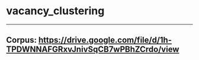 # vacancy_clustering
---
Corpus: https://drive.google.com/file/d/1h-TPDWNNAFGRxvJnivSqCB7wPBhZCrdo/view
---
